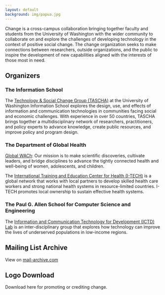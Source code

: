 ```yaml
---
layout: default
background: img/papua.jpg
---
```


Change is a cross-campus collaboration bringing together faculty and
students from the University of Washington with the wider community to
collaborate on and explore the challenges of developing technology in
the context of positive social change. The change organization seeks
to make connections between researchers, outside organizations, and
the public to inspire the development of new capabilities aligned with
the interests of those most in need.

<h2>Organizers</h2>
<h3>The Information School</h3>

The <a href="http://tascha.uw.edu/">Technology &amp; Social Change Group
(TASCHA)</a> at the University of Washington Information School
explores the design, use, and effects of information and communication
technologies in communities facing social and economic
challenges. With experience in over 50 countries, TASCHA brings
together a multidisciplinary network of researchers, practitioners,
and policy experts to advance knowledge, create public resources, and
improve policy and program design.

<h3>The Department of Global Health</h3>

<a href="http://depts.washington.edu/gwach/">Global WACh</a>: Our
mission is to make scientific discoveries, cultivate leaders, and
bridge disciplines to advance the tightly connected health and
well-being of women, adolescents, and children.

The <a href="https://www.go2itech.org/">International Training and
Education Center for Health (I-TECH)</a> is a global network that
works with local partners to develop skilled health care workers and
strong national health systems in resource-limited countries. I-TECH
promotes local ownership to sustain effective health systems.

<h3>The Paul G. Allen School for Computer Science and Engineering</h3>

The <a href="http://ictd.cs.washington.edu/">Information and
Communication Technology for Development (ICTD) Lab</a> is an
inter-disciplinary group that explores how technology can improve the
lives of underserved populations in low-income regions.

<h2>Mailing List Archive</h2>

View on <a href="https://www.mail-archive.com/change@change.washington.edu/">mail-archive.com</a>

<h2>Logo Download</h2>

Download here for promoting or crediting change.


